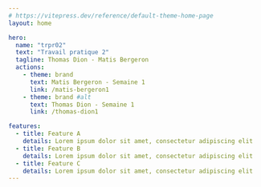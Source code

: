 ```yaml
---
# https://vitepress.dev/reference/default-theme-home-page
layout: home

hero:
  name: "trpr02"
  text: "Travail pratique 2"
  tagline: Thomas Dion - Matis Bergeron
  actions:
    - theme: brand
      text: Matis Bergeron - Semaine 1
      link: /matis-bergeron1
    - theme: brand #alt
      text: Thomas Dion - Semaine 1
      link: /thomas-dion1

features:
  - title: Feature A
    details: Lorem ipsum dolor sit amet, consectetur adipiscing elit
  - title: Feature B
    details: Lorem ipsum dolor sit amet, consectetur adipiscing elit
  - title: Feature C
    details: Lorem ipsum dolor sit amet, consectetur adipiscing elit
---
```

